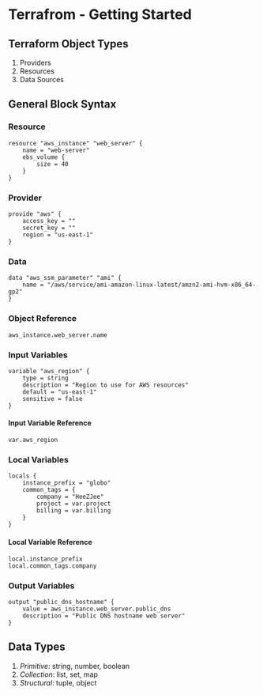 # Terrafrom - Getting Started

## Terraform Object Types

1. Providers
2. Resources
3. Data Sources

## General Block Syntax

### Resource

    resource "aws_instance" "web_server" {
        name = "web-server"
        ebs_volume {
            size = 40
        }
    }

### Provider

    provide "aws" {
        access_key = ""
        secret_key = ""
        region = "us-east-1"
    }

### Data

    data "aws_ssm_parameter" "ami" {
        name = "/aws/service/ami-amazon-linux-latest/amzn2-ami-hvm-x86_64-gp2"
    }

### Object Reference

    aws_instance.web_server.name

### Input Variables

    variable "aws_region" {
        type = string
        description = "Region to use for AWS resources"
        default = "us-east-1"
        sensitive = false    
    }

#### Input Variable Reference

    var.aws_region

### Local Variables

    locals {
        instance_prefix = "globo"
        common_tags = {
            company = "HeeZJee"
            project = var.project
            billing = var.billing
        }
    }

#### Local Variable Reference

    local.instance_prefix
    local.common_tags.company


### Output Variables

    output "public_dns_hostname" {
        value = aws_instance.web_server.public_dns
        description = "Public DNS hostname web server"
    }

## Data Types

1. *Primitive*: string, number, boolean
2. *Collection*: list, set, map
3. *Structural*: tuple, object
